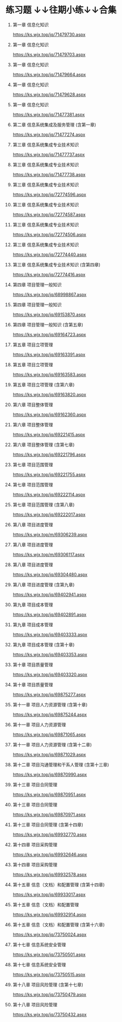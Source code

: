 练习题
↓↓往期小练↓↓合集
===

1. 第一章 信息化知识
    
    https://ks.wjx.top/jq/71479730.aspx
1. 第一章 信息化知识 
    
    https://ks.wjx.top/jq/71479703.aspx
1. 第一章 信息化知识 
    
    https://ks.wjx.top/jq/71479664.aspx
1. 第一章 信息化知识 

    https://ks.wjx.top/jq/71479628.aspx
1. 第一章 信息化知识 
    
    https://ks.wjx.top/jq/71477381.aspx
1.  第二章  信息系统集成及服务管理 (含第一章)

    https://ks.wjx.top/jq/71477274.aspx
1. 第三章  信息系统集成专业技术知识

    https://ks.wjx.top/jq/71477737.aspx
1. 第三章  信息系统集成专业技术知识 

    https://ks.wjx.top/jq/71477738.aspx
1. 第三章  信息系统集成专业技术知识 

    https://ks.wjx.top/jq/72774596.aspx
1. 第三章  信息系统集成专业技术知识 

    https://ks.wjx.top/jq/72774587.aspx
1. 第三章  信息系统集成专业技术知识 

    https://ks.wjx.top/jq/72774506.aspx
1.  第三章  信息系统集成专业技术知识 

    https://ks.wjx.top/jq/72774440.aspx
1.  第三章  信息系统集成专业技术知识 (含第四章)

    https://ks.wjx.top/jq/72774416.aspx
1. 第四章 项目管理一般知识 

    https://ks.wjx.top/jq/68998867.aspx
1. 第四章 项目管理一般知识 

    https://ks.wjx.top/jq/69153870.aspx
1. 第四章 项目管理一般知识 (含第五章)
    
    https://ks.wjx.top/jq/69164723.aspx
1. 第五章 项目立项管理 

    https://ks.wjx.top/jq/69163391.aspx
1. 第五章 项目立项管理 

    https://ks.wjx.top/jq/69163583.aspx
1. 第五章 项目立项管理 (含第六章)

    https://ks.wjx.top/jq/69163820.aspx
1. 第六章 项目整体管理 

    https://ks.wjx.top/jq/69162360.aspx
1. 第六章 项目整体管理 

    https://ks.wjx.top/jq/69221415.aspx
1. 第六章 项目整体管理 (含第七章)

    https://ks.wjx.top/jq/69221796.aspx
1. 第七章  项目范围管理

    https://ks.wjx.top/jq/69221755.aspx
1. 第七章  项目范围管理 

    https://ks.wjx.top/jq/69222114.aspx
1. 第七章  项目范围管理 (含第八章)

    https://ks.wjx.top/jq/69222017.aspx
1. 第八章  项目进度管理

    https://ks.wjx.top/m/69306239.aspx
1. 第八章  项目进度管理

    https://ks.wjx.top/m/69306117.aspx
1. 第八章  项目进度管理

    https://ks.wjx.top/jq/69304480.aspx    
1. 第八章  项目进度管理 (含第九章)

    https://ks.wjx.top/jq/69402941.aspx
1. 第九章  项目成本管理 

    https://ks.wjx.top/jq/69402891.aspx
1. 第九章  项目成本管理 

    https://ks.wjx.top/jq/69403333.aspx
1. 第九章  项目成本管理 (含第十章)

    https://ks.wjx.top/jq/69403353.aspx
1. 第十章  项目质量管理  

    https://ks.wjx.top/jq/69403320.aspx
1. 第十章  项目质量管理  

    https://ks.wjx.top/jq/69875277.aspx
1. 第十一章  项目人力资源管理 (含第十章)

    https://ks.wjx.top/jq/69875244.aspx
1. 第十一章  项目人力资源管理

    https://ks.wjx.top/jq/69871065.aspx
1. 第十一章  项目人力资源管理 (含第十二章)

    https://ks.wjx.top/jq/69871029.aspx
1. 第十二章  项目沟通管理和干系人管理 (含第十三章)

    https://ks.wjx.top/jq/69870990.aspx
1. 第十三章  项目合同管理

    https://ks.wjx.top/jq/69870951.aspx
1. 第十三章  项目合同管理

    https://ks.wjx.top/jq/69870971.aspx
1. 第十三章  项目合同管理 (含第十四章)

    https://ks.wjx.top/jq/69932770.aspx
1. 第十四章  项目采购管理

    https://ks.wjx.top/jq/69932646.aspx
1. 第十四章  项目采购管理

    https://ks.wjx.top/jq/69932578.aspx
1.  第十五章  信息（文档）和配置管理 (含第十四章)

    https://ks.wjx.top/jq/69933017.aspx
1.  第十五章  信息（文档）和配置管理

    https://ks.wjx.top/jq/69932914.aspx
1.  第十五章  信息（文档）和配置管理 (含第十六章)

    https://ks.wjx.top/jq/73750024.aspx
1.  第十七章  信息系统安全管理

    https://ks.wjx.top/jq/73750501.aspx
1.  第十七章  信息系统安全管理

    https://ks.wjx.top/jq/73750515.aspx
1.  第十八章  项目风险管理 (含第十七章)

    https://ks.wjx.top/jq/73750479.aspx
1.  第十八章  项目风险管理

    https://ks.wjx.top/jq/73750432.aspx